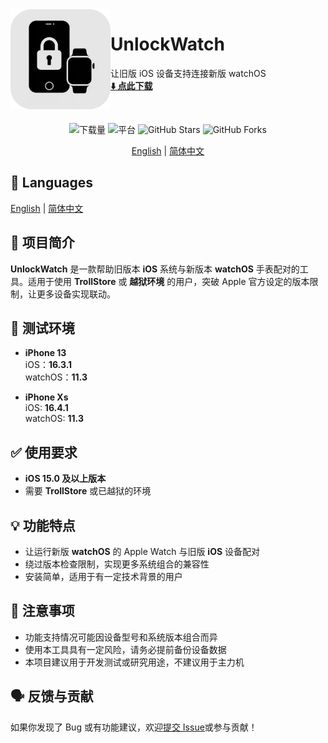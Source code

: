 <img src="./logo.png" width="160" alt="App icon" align="left"/>

# **UnlockWatch**

让旧版 iOS 设备支持连接新版 watchOS  
[**⬇️ 点此下载**](https://github.com/ResistanceTo/Unlock-Watch/releases)

<br/>

<div align="center">

![下载量](https://img.shields.io/github/downloads/ResistanceTo/Unlock-Watch/total.svg?style=flat)
![平台](https://img.shields.io/badge/platform-iOS-blue.svg?style=flat)
![GitHub Stars](https://img.shields.io/github/stars/ResistanceTo/Unlock-Watch)
![GitHub Forks](https://img.shields.io/github/forks/ResistanceTo/Unlock-Watch)

[English](readme.md) | [简体中文](readme_zh-Hans.md)

</div>

## 💬 Languages

[English](readme.md) | [简体中文](readme_zh-Hans.md)

## 🔧 项目简介

**UnlockWatch** 是一款帮助旧版本 **iOS** 系统与新版本 **watchOS** 手表配对的工具。适用于使用 **TrollStore** 或 **越狱环境** 的用户，突破 Apple 官方设定的版本限制，让更多设备实现联动。

## 🧪 测试环境

- **iPhone 13**  
  iOS：**16.3.1**  
  watchOS：**11.3**

- **iPhone Xs**  
  iOS: **16.4.1**  
  watchOS: **11.3**

## ✅ 使用要求

- **iOS 15.0 及以上版本**
- 需要 **TrollStore** 或已越狱的环境

## 💡 功能特点

- 让运行新版 **watchOS** 的 Apple Watch 与旧版 **iOS** 设备配对
- 绕过版本检查限制，实现更多系统组合的兼容性
- 安装简单，适用于有一定技术背景的用户

## 📎 注意事项

- 功能支持情况可能因设备型号和系统版本组合而异
- 使用本工具具有一定风险，请务必提前备份设备数据
- 本项目建议用于开发测试或研究用途，不建议用于主力机

## 🗣️ 反馈与贡献

如果你发现了 Bug 或有功能建议，欢迎[提交 Issue](https://github.com/ResistanceTo/Unlock-Watch/issues)或参与贡献！
